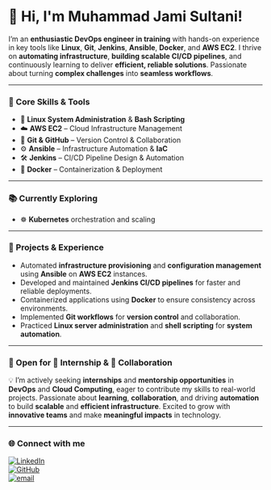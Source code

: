 
# 👋 Hi, I'm Muhammad Jami Sultani!

I’m an **enthusiastic DevOps engineer in training** with hands-on experience in key tools like **Linux**, **Git**, **Jenkins**, **Ansible**, **Docker**, and **AWS EC2**. I thrive on **automating infrastructure**, **building scalable CI/CD pipelines**, and continuously learning to deliver **efficient, reliable solutions**. Passionate about turning **complex challenges** into **seamless workflows**.

---

### 🔧 Core Skills & Tools

- 🐧 **Linux System Administration** & **Bash Scripting**  
- ☁️ **AWS EC2** – Cloud Infrastructure Management  
- 🔧 **Git & GitHub** – Version Control & Collaboration  
- ⚙️ **Ansible** – Infrastructure Automation & **IaC**  
- 🛠️ **Jenkins** – CI/CD Pipeline Design & Automation  
- 🐳 **Docker** – Containerization & Deployment  

---

### 📚 Currently Exploring

- ☸️ **Kubernetes** orchestration and scaling

---

### 🚀 Projects & Experience

- Automated **infrastructure provisioning** and **configuration management** using **Ansible** on **AWS EC2** instances.  
- Developed and maintained **Jenkins CI/CD pipelines** for faster and reliable deployments.  
- Containerized applications using **Docker** to ensure consistency across environments.  
- Implemented **Git workflows** for **version control** and collaboration.  
- Practiced **Linux server administration** and **shell scripting** for **system automation**.  

---

### 🌟 Open for 💼 **Internship** & 🤝 **Collaboration**

💡 I’m actively seeking **internships** and **mentorship opportunities** in **DevOps** and **Cloud Computing**, eager to contribute my skills to real-world projects. Passionate about **learning**, **collaboration**, and driving **automation** to build **scalable** and **efficient infrastructure**. Excited to grow with **innovative teams** and make **meaningful impacts** in technology.

---

### 🌐 Connect with me

[![LinkedIn](https://img.shields.io/badge/LinkedIn-blue?style=flat&logo=linkedin)](https://www.linkedin.com/in/muhammad-jami-sultani-251ab731a/)  
[![GitHub](https://img.shields.io/badge/GitHub-black?style=flat&logo=github)](https://github.com/jamisultani)  
[![email](https://img.shields.io/badge/Email-D14836?logo=gmail&logoColor=white)](mailto:sultanijami03@gmail.com)
